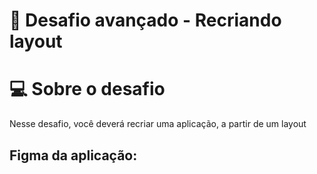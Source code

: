 # 🚀 Desafio avançado - Recriando layout

# 💻 Sobre o desafio

Nesse desafio, você deverá recriar uma aplicação, a partir de um layout

## Figma da aplicação:
